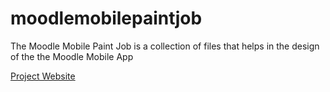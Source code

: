 # moodlemobilepaintjob
The Moodle Mobile Paint Job is a collection of files that helps in the design of the the Moodle Mobile App 


[Project Website](http://lewiscarr.github.io/moodlemobilepaintjob/)

